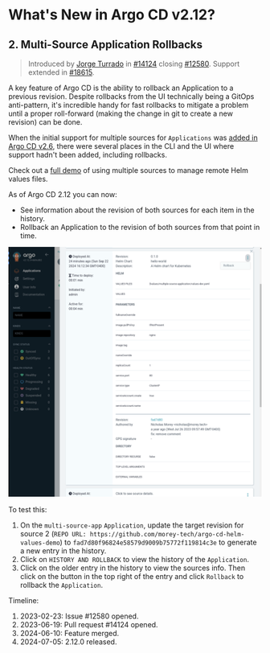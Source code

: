 # What's New in Argo CD v2.12?

## 2. Multi-Source Application Rollbacks

> Introduced by [Jorge Turrado](https://github.com/JorTurFer) in [#14124](https://github.com/argoproj/argo-cd/pull/14124) closing [#12580](https://github.com/argoproj/argo-cd/issues/12580). Support extended in [#18615](https://github.com/argoproj/argo-cd/pull/18615).

A key feature of Argo CD is the ability to rollback an Application to a previous revision. Despite rollbacks from the UI technically being a GitOps anti-pattern, it's incredible handy for fast rollbacks to mitigate a problem until a proper roll-forward (making the change in git to create a new revision) can be done.

When the initial support for multiple sources for `Applications` was [added in Argo CD v2.6](https://youtu.be/2VF2x72dZsQ), there were several places in the CLI and the UI where support hadn't been added, including rollbacks.

Check out a [full demo](https://www.youtube.com/watch?v=MlAWr8bVr0I&t=733s) of using multiple sources to manage remote Helm values files.

As of Argo CD 2.12 you can now:

- See information about the revision of both sources for each item in the history.
- Rollback an Application to the revision of both sources from that point in time.

![Screenshot of multiple sources in the HISTORY AND ROLLBACK tab](./image.png)

To test this:

1. On the `multi-source-app` `Application`, update the target revision for source 2 (`REPO URL: https://github.com/morey-tech/argo-cd-helm-values-demo`) to `fad7d80f96824e58579d9009b75772f119814c3e` to generate a new entry in the history.
2. Click on `HISTORY AND ROLLBACK` to view the history of the `Application`.
3. Click on the older entry in the history to view the sources info. Then click on the button in the top right of the entry and click `Rollback` to rollback the `Application`.

Timeline:

1. 2023-02-23: Issue #12580 opened.
2. 2023-06-19: Pull request #14124 opened.
3. 2024-06-10: Feature merged.
4. 2024-07-05: 2.12.0 released.
